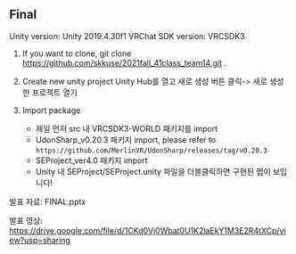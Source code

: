 ## Final

Unity version: Unity 2019.4.30f1
VRChat SDK version: VRCSDK3

1. If you want to clone, git clone https://github.com/skkuse/2021fall_41class_team14.git .

2. Create new unity project
   Unity Hub를 열고 새로 생성 버튼 클릭-> 새로 생성한 프로젝트 열기

3. Import package 
   - 제일 먼저 src 내 VRCSDK3-WORLD 패키지를 import
   - UdonSharp_v0.20.3 패키지 import, please refer to `https://github.com/MerlinVR/UdonSharp/releases/tag/v0.20.3`
   - SEProject_ver4.0 패키지 import
   - Unity 내 SEProject/SEProject.unity 파일을 더블클릭하면 구현된 맵이 보입니다!
 
발표 자료: FINAL.pptx

발표 영상: https://drive.google.com/file/d/1CKd0Vj0Wbat0U1K2laEkY1M3E2R4tXCp/view?usp=sharing

